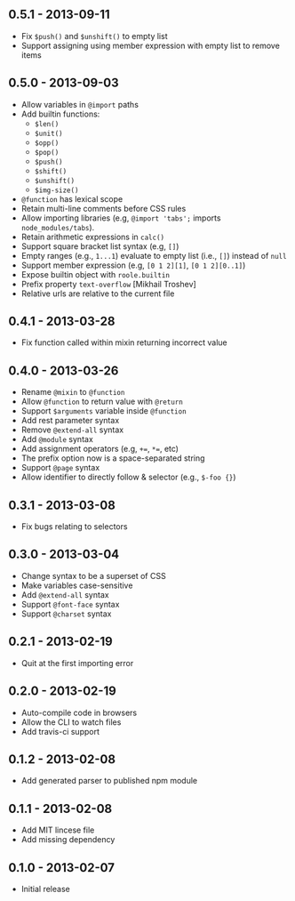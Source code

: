 ## 0.5.1 - 2013-09-11

- Fix `$push()` and `$unshift()` to empty list
- Support assigning using member expression with empty list to remove items

## 0.5.0 - 2013-09-03

- Allow variables in `@import` paths
- Add builtin functions:
	- `$len()`
	- `$unit()`
	- `$opp()`
	- `$pop()`
	- `$push()`
	- `$shift()`
	- `$unshift()`
	- `$img-size()`
- `@function` has lexical scope
- Retain multi-line comments before CSS rules
- Allow importing libraries (e.g, `@import 'tabs';` imports `node_modules/tabs`).
- Retain arithmetic expressions in `calc()`
- Support square bracket list syntax (e.g, `[]`)
- Empty ranges (e.g., `1...1`) evaluate to empty list (i.e., `[]`) instead of `null`
- Support member expression (e.g, `[0 1 2][1]`, `[0 1 2][0..1]`)
- Expose builtin object with `roole.builtin`
- Prefix property `text-overflow` [Mikhail Troshev]
- Relative urls are relative to the current file

## 0.4.1 - 2013-03-28

- Fix function called within mixin returning incorrect value

## 0.4.0 - 2013-03-26

- Rename `@mixin` to `@function`
- Allow `@function` to return value with `@return`
- Support `$arguments` variable inside `@function`
- Add rest parameter syntax
- Remove `@extend-all` syntax
- Add `@module` syntax
- Add assignment operators (e.g, `+=`, `*=`, etc)
- The prefix option now is a space-separated string
- Support `@page` syntax
- Allow identifier to directly follow & selector (e.g., `$-foo {}`)

## 0.3.1 - 2013-03-08

- Fix bugs relating to selectors

## 0.3.0 - 2013-03-04

- Change syntax to be a superset of CSS
- Make variables case-sensitive
- Add `@extend-all` syntax
- Support `@font-face` syntax
- Support `@charset` syntax

## 0.2.1 - 2013-02-19

- Quit at the first importing error

## 0.2.0 - 2013-02-19

- Auto-compile code in browsers
- Allow the CLI to watch files
- Add travis-ci support

## 0.1.2 - 2013-02-08

- Add generated parser to published npm module

## 0.1.1 - 2013-02-08

- Add MIT lincese file
- Add missing dependency

## 0.1.0 - 2013-02-07

- Initial release